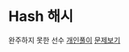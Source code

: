 # **Hash 해시**

완주하지 못한 선수 [개인풀이](./hash/%EC%99%84%EC%A3%BC%ED%95%98%EC%A7%80%EB%AA%BB%ED%95%9C%EC%84%A0%EC%88%98.md) [문제보기](https://programmers.co.kr/learn/courses/30/lessons/42576)

